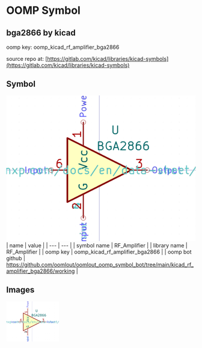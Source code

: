 # OOMP Symbol  
## bga2866  by kicad  
  
oomp key: oomp_kicad_rf_amplifier_bga2866  
  
source repo at: [https://gitlab.com/kicad/libraries/kicad-symbols](https://gitlab.com/kicad/libraries/kicad-symbols)  
## Symbol  
  
[![working.png](working_600.png)](working.png)  
| name | value | 
| --- | --- | 
| symbol name | RF_Amplifier | 
| library name | RF_Amplifier | 
| oomp key | oomp_kicad_rf_amplifier_bga2866 | 
| oomp bot github | https://github.com/oomlout/oomlout_oomp_symbol_bot/tree/main/kicad_rf_amplifier_bga2866/working | 
## Images  
  
[![working.png](working_140.png)](working.png)  
